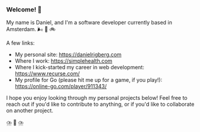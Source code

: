 ### Welcome! 🦄

My name is Daniel, and I'm a software developer currently based in Amsterdam. 🌬️ 🧀 🚲

A few links:
- My personal site: https://danielrigberg.com
- Where I work: https://simplehealth.com
- Where I kick-started my career in web development: https://www.recurse.com/
- My profile for Go (please hit me up for a game, if you play!): https://online-go.com/player/911343/

I hope you enjoy looking through my personal projects below! Feel free to reach out if you'd like to contribute to anything, or if you'd like to collaborate on another project.

⛈️ 🐐 ⛈️
